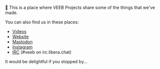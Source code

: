 👋 This is a place where VEEB Projects share some of the things that we've made.

You can also find us in these places:

- [Videos](https://www.youtube.com/channel/UCz5BOU9J9pB_O0B8-rDjCWQ)
- [Website](https://veeb.ch/projects)
- <a rel="me" href="https://fosstodon.org/@veeb">Mastodon</a>
- [Instagram](https://www.instagram.com/v_e_e_b/)
- [IRC](https://web.libera.chat/?nick=LotOfFroth%3F#veeb) (#veeb on irc.libera.chat)

It would be delightful if you stopped by...

<!---
veebch/veebch is a ✨ special ✨ repository because its `README.md` (this file) appears on your GitHub profile.
You can click the Preview link to take a look at your changes.
--->
